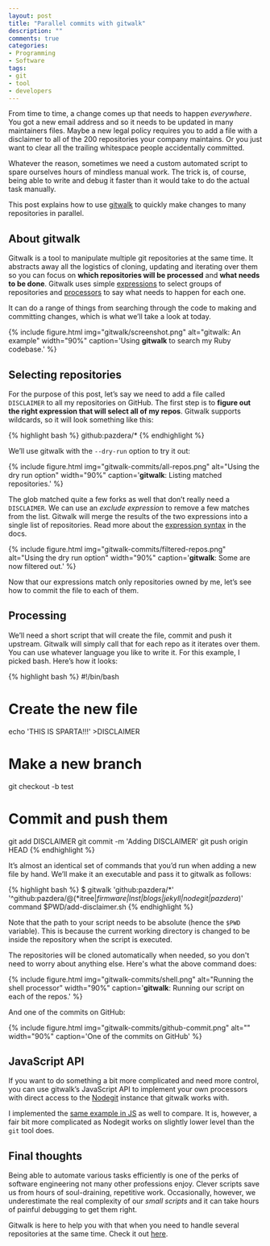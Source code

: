```yaml
---
layout: post
title: "Parallel commits with gitwalk"
description: ""
comments: true
categories:
- Programming
- Software
tags:
- git
- tool
- developers
---
```


From time to time, a change comes up that needs to happen _everywhere_. You got
a new email address and so it needs to be updated in many maintainers files. Maybe
a new legal policy requires you to add a file with a disclaimer to all of the
200 repositories your company maintains. Or you just want to clear all the
trailing whitespace people accidentally committed.

Whatever the reason, sometimes we need a custom automated script to spare
ourselves hours of mindless manual work. The trick is, of course, being able to
write and debug it faster than it would take to do the actual task manually.

This post explains how to use [gitwalk](http://radek.io/2015/11/03/gitwalk/)
to quickly make changes to many repositories in parallel.

## About gitwalk

Gitwalk is a tool to manipulate multiple git repositories at the same
time. It abstracts away all the logistics of cloning, updating and iterating
over them so you can focus on **which repositories will be processed** and
**what needs to be done**. Gitwalk uses simple
[expressions](https://github.com/pazdera/gitwalk#expressions) to select groups
of repositories and [processors](https://github.com/pazdera/gitwalk#processors)
to say what needs to happen for each one.

It can do a range of things from searching through the code to making and
committing changes, which is what we’ll take a look at today.

{% include figure.html img="gitwalk/screenshot.png" alt="gitwalk: An example" width="90%" caption='Using <strong>gitwalk</strong> to search my Ruby codebase.' %}

## Selecting repositories

For the purpose of this post, let’s say we need to add a file called
`DISCLAIMER` to all my repositories on GitHub. The first step is to **figure
out the right expression that will select all of my repos**. Gitwalk supports
wildcards, so it will look something like this:

{% highlight bash %}
github:pazdera/*
{% endhighlight %}

We’ll use gitwalk with the `--dry-run` option to try it out:

{% include figure.html img="gitwalk-commits/all-repos.png" alt="Using the dry run option" width="90%" caption='<strong>gitwalk</strong>: Listing matched repositories.' %}

The glob matched quite a few forks as well that don’t really need a
`DISCLAIMER`. We can use an _exclude expression_ to remove a few matches from
the list. Gitwalk will merge the results of the two expressions into a single
list of repositories. Read more about the
[expression syntax](https://github.com/pazdera/gitwalk#expressions) in the docs.

{% include figure.html img="gitwalk-commits/filtered-repos.png" alt="Using the dry run option" width="90%" caption='<strong>gitwalk</strong>: Some are now filtered out.' %}

Now that our expressions match only repositories owned by me, let’s see how to
commit the file to each of them.

## Processing

We’ll need a short script that will create the file, commit and push it
upstream. Gitwalk will simply call that for each repo as it iterates over them.
You can use whatever language you like to write it. For this example, I picked
bash. Here’s how it looks:

{% highlight bash %}
#!/bin/bash

# Create the new file
echo 'THIS IS SPARTA!!!' >DISCLAIMER

# Make a new branch
git checkout -b test

# Commit and push them
git add DISCLAIMER
git commit -m 'Adding DISCLAIMER'
git push origin HEAD
{% endhighlight %}

It’s almost an identical set of commands that you’d run when adding a new file
by hand. We’ll make it an executable and pass it to gitwalk as follows:

{% highlight bash %}
$ gitwalk 'github:pazdera/*' \
  '^github:pazdera/@(*itree|*firmware|lnst|*blogs|jekyll*|nodegit|pazdera*)' \
  command $PWD/add-disclaimer.sh
{% endhighlight %}

Note that the path to your script needs to be absolute (hence the `$PWD`
variable). This is because the current working directory is changed to be
inside the repository when the script is executed.

The repositories will be cloned automatically when needed, so you don't need
to worry about anything else. Here's what the above command does:

{% include figure.html img="gitwalk-commits/shell.png" alt="Running the shell processor" width="90%" caption='<strong>gitwalk</strong>: Running our script on each of the repos.' %}

And one of the commits on GitHub:

{% include figure.html img="gitwalk-commits/github-commit.png" alt="" width="90%" caption='One of the commits on GitHub' %}

## JavaScript API

If you want to do something a bit more complicated and need more control, you
can use gitwalk’s JavaScript API to implement your own processors with direct
access to the [Nodegit](http://www.nodegit.org/) instance that gitwalk works
with.

I implemented the [same example in JS](https://github.com/pazdera/gitwalk/blob/master/examples/commit.js)
as well to compare. It is, however, a fair bit more complicated as Nodegit works
on slightly lower level than the `git` tool does.

## Final thoughts

Being able to automate various tasks efficiently is one of the perks of
software engineering not many other professions enjoy. Clever scripts save us
from hours of soul-draining, repetitive work. Occasionally, however, we
underestimate the real complexity of our _small scripts_ and it can take hours
of painful debugging to get them right.

Gitwalk is here to help you with that when you need to handle several
repositories at the same time. Check it out
[here](https://github.com/pazdera/gitwalk).
